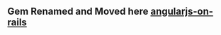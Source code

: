 ## Gem Renamed and Moved here [angularjs-on-rails](https://github.com/raj-optisol/angularjs-on-rails)
